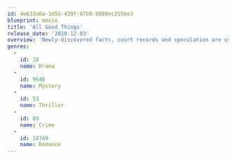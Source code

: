 ```yaml
---
id: 4e633a6a-3d5d-439f-87b0-0880ec255be3
blueprint: movie
title: 'All Good Things'
release_date: '2010-12-03'
overview: 'Newly-discovered facts, court records and speculation are used to elaborate the true love story and murder mystery of the most notorious unsolved murder case in New York history.'
genres:
  -
    id: 18
    name: Drama
  -
    id: 9648
    name: Mystery
  -
    id: 53
    name: Thriller
  -
    id: 80
    name: Crime
  -
    id: 10749
    name: Romance
---
```

